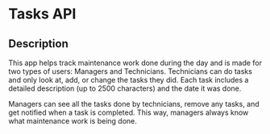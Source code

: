 # Tasks API

## Description

This app helps track maintenance work done during the day and is made for two types of users: Managers and Technicians. Technicians can do tasks and only look at, add, or change the tasks they did. Each task includes a detailed description (up to 2500 characters) and the date it was done. 

Managers can see all the tasks done by technicians, remove any tasks, and get notified when a task is completed. This way, managers always know what maintenance work is being done.
